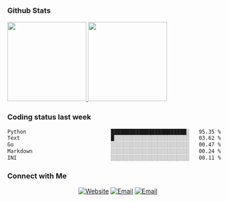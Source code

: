 
### Github Stats

<a href="https://github.com/lileixuan">
  <img height="180em" src="https://github-readme-stats.vercel.app/api?username=lileixuan&theme=buefy&show_icons=true" />
  <img height="180em" src="https://github-readme-stats.vercel.app/api/top-langs/?username=lileixuan&theme=buefy&layout=compact" />
</a>

### Coding status last week 

<!--START_SECTION:waka-->

```txt
Python                           ████████████████████████░   95.35 %
Text                             █░░░░░░░░░░░░░░░░░░░░░░░░   03.62 %
Go                               ░░░░░░░░░░░░░░░░░░░░░░░░░   00.47 %
Markdown                         ░░░░░░░░░░░░░░░░░░░░░░░░░   00.24 %
INI                              ░░░░░░░░░░░░░░░░░░░░░░░░░   00.11 %
```

<!--END_SECTION:waka-->

### Connect with Me 

<p align="center">
<a href="https://www.koomu.cn/"><img alt="Website" src="https://img.shields.io/badge/Website-www.koomu.cn-blue?style=flat-square&logo=google-chrome"></a>
<a href="mailto:lileixuan@gmail.com"><img alt="Email" src="https://img.shields.io/badge/Email-lileixuan@gmail.com-blue?style=flat-square&logo=gmail"></a>
<a href="https://www.koomu.cn/rss/"><img alt="Email" src="https://img.shields.io/badge/RSS-www.koomu.cn%2Frss%2F-blue?style=flat-square&logo=rss"></a>


</p>
